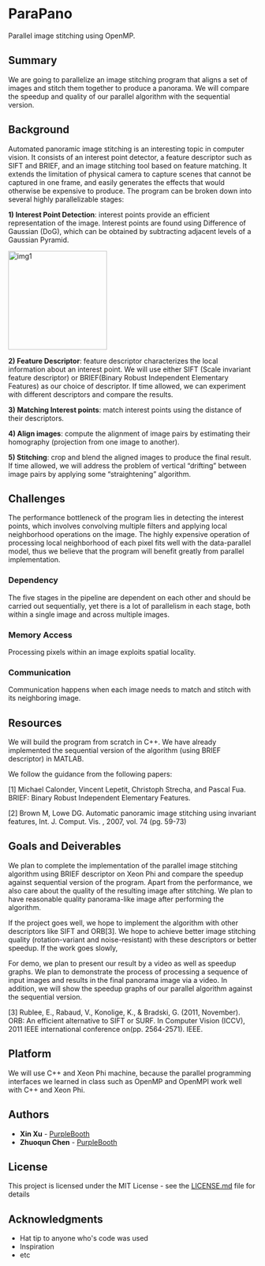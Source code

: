 # ParaPano

Parallel image stitching using OpenMP.

## Summary

We are going to parallelize an image stitching program that aligns a set of images and stitch them together to produce a panorama. We will compare the speedup and quality of our parallel algorithm with the sequential version.

## Background

Automated panoramic image stitching is an interesting topic in computer vision. It consists of an interest point detector, a feature descriptor such as SIFT and BRIEF, and an image stitching tool based on feature matching. It extends the limitation of physical camera to capture scenes that cannot be captured in one frame, and easily generates the effects that would otherwise be expensive to produce. The program can be broken down into several highly parallelizable stages:

**1) Interest Point Detection**: interest points provide an efficient representation of the image. Interest points are found using Difference of Gaussian (DoG), which can be obtained by subtracting adjacent levels of a Gaussian Pyramid.

<img src="https://user-images.githubusercontent.com/16803685/32247304-48e5ceee-be58-11e7-9880-db5f5eb824b0.png" alt="img1" style="width: 200px;"/>


**2) Feature Descriptor**: feature descriptor characterizes the local information about an interest point. We will use either SIFT (Scale invariant feature descriptor) or BRIEF(Binary Robust Independent Elementary Features) as our choice of descriptor. If time allowed, we can experiment with different descriptors and compare the results.

**3) Matching Interest points**: match interest points using the distance of their descriptors.

**4) Align images**: compute the alignment of image pairs by estimating their homography (projection from one image to another).

**5) Stitching**: crop and blend the aligned images to produce the final result. If time allowed, we will address the problem of vertical “drifting” between image pairs by applying some “straightening” algorithm.

## Challenges

The performance bottleneck of the program lies in detecting the interest points, which involves convolving multiple filters and applying local neighborhood operations on the image. The highly expensive operation of processing local neighborhood of each pixel fits well with the data-parallel model, thus we believe that the program will benefit greatly from parallel implementation.

### Dependency
The five stages in the pipeline are dependent on each other and should be carried out sequentially, yet there is a lot of parallelism in each stage, both within a single image and across multiple images.

### Memory Access
Processing pixels within an image exploits spatial locality.

### Communication
Communication happens when each image needs to match and stitch with its neighboring image. 


## Resources

We will build the program from scratch in C++. We have already implemented the sequential version of the algorithm (using BRIEF descriptor) in MATLAB.

We follow the guidance from the following papers:

[1] Michael Calonder, Vincent Lepetit, Christoph Strecha, and Pascal Fua. BRIEF: Binary Robust Independent Elementary Features.

[2] Brown M,  Lowe DG. Automatic panoramic image stitching using invariant features, Int. J. Comput. Vis. , 2007, vol. 74 (pg. 59-73)

## Goals and Deiverables

We plan to complete the implementation of the parallel image stitching algorithm using BRIEF descriptor on Xeon Phi and compare the speedup against sequential version of the program. Apart from the performance, we also care about the quality of the resulting image after stitching. We plan to have reasonable quality panorama-like image after performing the algorithm.

If the project goes well, we hope to implement the algorithm with other descriptors like SIFT and ORB[3]. We hope to achieve better image stitching quality (rotation-variant and noise-resistant) with these descriptors or better speedup. If the work goes slowly, 

For demo, we plan to present our result by a video as well as speedup graphs. We plan to demonstrate the process of processing a sequence of input images and results in the final panorama image via a video. In addition, we will show the speedup graphs of our parallel algorithm against the sequential version.

[3] Rublee, E., Rabaud, V., Konolige, K., & Bradski, G. (2011, November). ORB: An efficient alternative to SIFT or SURF. In Computer Vision (ICCV), 2011 IEEE international conference on(pp. 2564-2571). IEEE.

## Platform

We will use C++ and Xeon Phi machine, because the parallel programming interfaces we learned in class such as OpenMP and OpenMPI work well with C++ and Xeon Phi.



## Authors

* **Xin Xu** -  [PurpleBooth](https://github.com/lotus-eater)
* **Zhuoqun Chen** -  [PurpleBooth](https://github.com/zq-chen)


## License

This project is licensed under the MIT License - see the [LICENSE.md](LICENSE.md) file for details

## Acknowledgments

* Hat tip to anyone who's code was used
* Inspiration
* etc
